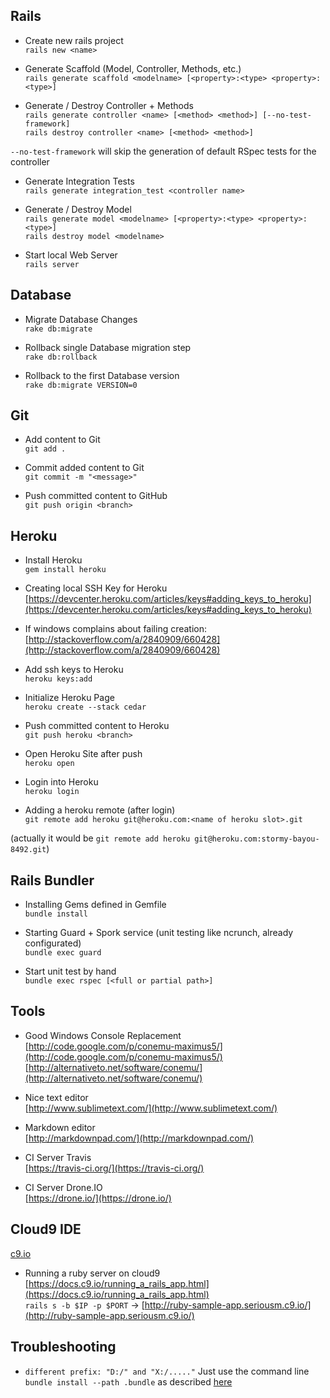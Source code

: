 ## Rails

- Create new rails project  
`rails new <name>`

- Generate Scaffold (Model, Controller, Methods, etc.)  
`rails generate scaffold <modelname> [<property>:<type> <property>:<type>]`

- Generate / Destroy Controller + Methods  
`rails generate controller <name> [<method> <method>] [--no-test-framework]`  
`rails destroy controller <name> [<method> <method>]`

`--no-test-framework` will skip the generation of default RSpec tests for the controller

- Generate Integration Tests  
`rails generate integration_test <controller name>`

- Generate / Destroy Model  
`rails generate model <modelname> [<property>:<type> <property>:<type>]`  
`rails destroy model <modelname>`

- Start local Web Server  
`rails server`

## Database

- Migrate Database Changes  
`rake db:migrate`

- Rollback single Database migration step  
`rake db:rollback`

- Rollback to the first Database version  
`rake db:migrate VERSION=0`

## Git

- Add content to Git  
`git add .`

- Commit added content to Git  
`git commit -m "<message>"`

- Push committed content to GitHub  
`git push origin <branch>`

## Heroku

- Install Heroku  
`gem install heroku`

- Creating local SSH Key for Heroku  
[https://devcenter.heroku.com/articles/keys#adding_keys_to_heroku](https://devcenter.heroku.com/articles/keys#adding_keys_to_heroku)  
 - If windows complains about failing creation:  
[http://stackoverflow.com/a/2840909/660428](http://stackoverflow.com/a/2840909/660428)

- Add ssh keys to Heroku  
`heroku keys:add`

- Initialize Heroku Page  
`heroku create --stack cedar`

- Push committed content to Heroku  
`git push heroku <branch>`

- Open Heroku Site after push  
`heroku open`

- Login into Heroku  
`heroku login`

- Adding a heroku remote (after login)  
`git remote add heroku git@heroku.com:<name of heroku slot>.git`

(actually it would be `git remote add heroku git@heroku.com:stormy-bayou-8492.git`)

## Rails Bundler

- Installing Gems defined in Gemfile  
`bundle install`

- Starting Guard + Spork service (unit testing like ncrunch, already configurated)  
`bundle exec guard`

- Start unit test by hand  
`bundle exec rspec [<full or partial path>]`

## Tools

- Good Windows Console Replacement  
[http://code.google.com/p/conemu-maximus5/](http://code.google.com/p/conemu-maximus5/) [http://alternativeto.net/software/conemu/](http://alternativeto.net/software/conemu/)

- Nice text editor  
[http://www.sublimetext.com/](http://www.sublimetext.com/)

- Markdown editor  
[http://markdownpad.com/](http://markdownpad.com/)

- CI Server Travis  
[https://travis-ci.org/](https://travis-ci.org/)

- CI Server Drone.IO  
[https://drone.io/](https://drone.io/)

## Cloud9 IDE   
[c9.io](https://c9.io/)

- Running a ruby server on cloud9  
[https://docs.c9.io/running_a_rails_app.html](https://docs.c9.io/running_a_rails_app.html)  
`rails s -b $IP -p $PORT` -> [http://ruby-sample-app.seriousm.c9.io/](http://ruby-sample-app.seriousm.c9.io/)

## Troubleshooting

- `different prefix: "D:/" and "X:/....."`
Just use the command line `bundle install --path .bundle` as described [here](https://github.com/thomas-mcdonald/bootstrap-sass/issues/96#issuecomment-7355131)  
